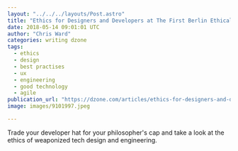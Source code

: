 ```yaml
---
layout: "../../../layouts/Post.astro"
title: "Ethics for Designers and Developers at The First Berlin Ethical Tech Meetup"
date: 2018-05-14 09:01:01 UTC
author: "Chris Ward"
categories: writing dzone
tags:
  - ethics
  - design
  - best practises
  - ux
  - engineering
  - good technology
  - agile
publication_url: "https://dzone.com/articles/ethics-for-designers-and-developers-at-the-first-b"
image: images/9101997.jpeg

---
```

Trade your developer hat for your philosopher's cap and take a look at the ethics of weaponized tech design and engineering.

